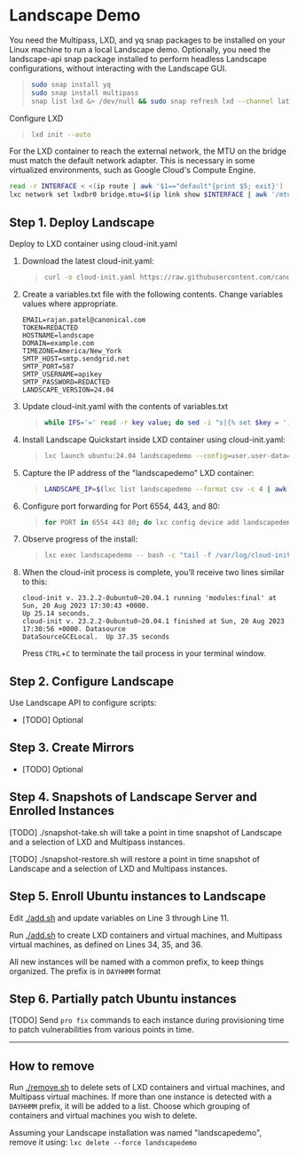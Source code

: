 # Landscape Demo

You need the Multipass, LXD, and yq snap packages to be installed on your Linux machine to run a local Landscape demo. Optionally, you need the landscape-api snap package installed to perform headless Landscape configurations, without interacting with the Landscape GUI.

> ```bash
> sudo snap install yq
> sudo snap install multipass
> snap list lxd &> /dev/null && sudo snap refresh lxd --channel latest/stable || sudo snap install lxd --channel latest/stable
> ```

Configure LXD
> ```bash
> lxd init --auto
> ```

For the LXD container to reach the external network, the MTU on the bridge must match the default network adapter. This is necessary in some virtualized environments, such as Google Cloud's Compute Engine.
```bash
read -r INTERFACE < <(ip route | awk '$1=="default"{print $5; exit}')
lxc network set lxdbr0 bridge.mtu=$(ip link show $INTERFACE | awk '/mtu/ {print $5}')
```

## Step 1. Deploy Landscape

Deploy to LXD container using cloud-init.yaml

1.  Download the latest cloud-init.yaml:

    > ```bash
    > curl -o cloud-init.yaml https://raw.githubusercontent.com/canonical/landscape-scripts/main/provisioning/cloud-init-quickstart.yaml
    > ```

2.  Create a variables.txt file with the following contents. Change variables values where appropriate.

    ```text
    EMAIL=rajan.patel@canonical.com
    TOKEN=REDACTED
    HOSTNAME=landscape
    DOMAIN=example.com
    TIMEZONE=America/New_York
    SMTP_HOST=smtp.sendgrid.net
    SMTP_PORT=587
    SMTP_USERNAME=apikey
    SMTP_PASSWORD=REDACTED
    LANDSCAPE_VERSION=24.04
    ```

3.  Update cloud-init.yaml with the contents of variables.txt

    > ```bash
    > while IFS='=' read -r key value; do sed -i "s|{% set $key = '.*' %}|{% set $key = '$value' %}|" cloud-init.yaml; done < variables.txt
    > ```

4.  Install Landscape Quickstart inside LXD container using cloud-init.yaml:

    > ```bash
    > lxc launch ubuntu:24.04 landscapedemo --config=user.user-data="$(cat cloud-init.yaml)" 
    > ```

5.  Capture the IP address of the "landscapedemo" LXD container:

    > ```bash
    > LANDSCAPE_IP=$(lxc list landscapedemo --format csv -c 4 | awk '{print $1}')
    > ```

6.  Configure port forwarding for Port 6554, 443, and 80:

    > ```bash
    > for PORT in 6554 443 80; do lxc config device add landscapedemo tcp${PORT}proxyv4 proxy listen=tcp:0.0.0.0:${PORT} connect=tcp:${LANDSCAPE_IP}:${PORT}; done
    > ```

7.  Observe progress of the install:

    > ```bash
    > lxc exec landscapedemo -- bash -c "tail -f /var/log/cloud-init-output.log"
    > ```

8.  When the cloud-init process is complete, you’ll receive two lines similar to this:

    ```text
    cloud-init v. 23.2.2-0ubuntu0~20.04.1 running 'modules:final' at Sun, 20 Aug 2023 17:30:43 +0000. 
    Up 25.14 seconds.
    cloud-init v. 23.2.2-0ubuntu0~20.04.1 finished at Sun, 20 Aug 2023 17:30:56 +0000. Datasource 
    DataSourceGCELocal.  Up 37.35 seconds
    ```

    Press `CTRL`+`C` to terminate the tail process in your terminal window.

## Step 2. Configure Landscape

Use Landscape API to configure scripts:

- [TODO] Optional

## Step 3. Create Mirrors

- [TODO] Optional

## Step 4. Snapshots of Landscape Server and Enrolled Instances

[TODO] ./snapshot-take.sh will take a point in time snapshot of Landscape and a selection of LXD and Multipass instances.

[TODO] ./snapshot-restore.sh will restore a point in time snapshot of Landscape and a selection of LXD and Multipass instances.

## Step 5. Enroll Ubuntu instances to Landscape

Edit [./add.sh](add.sh) and update variables on Line 3 through Line 11.

Run [./add.sh](add.sh) to create LXD containers and virtual machines, and Multipass virtual machines, as defined on Lines 34, 35, and 36.

All new instances will be named with a common prefix, to keep things organized. The prefix is in `DAYHHMM` format

## Step 6. Partially patch Ubuntu instances

[TODO] Send `pro fix` commands to each instance during provisioning time to patch vulnerabilities from various points in time.

---

## How to remove

Run [./remove.sh](remove.sh) to delete sets of LXD containers and virtual machines, and Multipass virtual machines. If more than one instance is detected with a `DAYHHMM` prefix, it will be added to a list. Choose which grouping of containers and virtual machines you wish to delete.

Assuming your Landscape installation was named "landscapedemo", remove it using: `lxc delete --force landscapedemo`